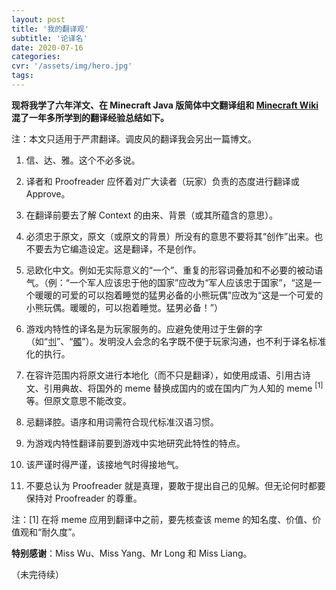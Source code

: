 ```yaml
---
layout: post
title: '我的翻译观'
subtitle: '论译名'
date: 2020-07-16
categories: 
cvr: '/assets/img/hero.jpg'
tags: 
---
```

<b>现将我学了六年洋文、在 Minecraft Java 版简体中文翻译组和 <a href ='https://minecraft-zh.gamepedia.com'>Minecraft Wiki</a> 混了一年多所学到的翻译经验总结如下。</b>

注：本文只适用于严肃翻译。调皮风的翻译我会另出一篇博文。

1. 信、达、雅。这个不必多说。

2. 译者和 Proofreader 应怀着对广大读者（玩家）负责的态度进行翻译或 Approve。

3. 在翻译前要去了解 Context 的由来、背景（或其所蕴含的意思）。

4. 必须忠于原文，原文（或原文的背景）所没有的意思不要将其“创作”出来。也不要去为它编造设定。这是翻译，不是创作。

5. 忌欧化中文。例如无实际意义的“一个”、重复的形容词叠加和不必要的被动语气。（例：“一个军人应该忠于他的国家”应改为“军人应该忠于国家”，“这是一个暖暖的可爱的可以抱着睡觉的猛男必备的小熊玩偶”应改为“这是一个可爱的小熊玩偶。暖暖的，可以抱着睡觉。猛男必备！”）

6. 游戏内特性的译名是为玩家服务的。应避免使用过于生僻的字（如“<a href ='https://minecraft-zh.gamepedia.com/%E7%81%BE%E5%8E%84%E6%9D%91%E6%B0%91'>刌</a>”、“<a href ='https://minecraft-zh.gamepedia.com/%E6%B5%81%E6%B5%AA%E8%80%85'>髑</a>”）。发明没人会念的名字既不便于玩家沟通，也不利于译名标准化的执行。

7. 在容许范围内将原文进行本地化（而不只是翻译），如使用成语、引用古诗文、引用典故、将国外的 meme 替换成国内的或在国内广为人知的 meme <sup>[1]</sup> 等。但原文意思不能改变。

8. 忌翻译腔。语序和用词需符合现代标准汉语习惯。

9. 为游戏内特性翻译前要到游戏中实地研究此特性的特点。

10. 该严谨时得严谨，该接地气时得接地气。

11. 不要总认为 Proofreader 就是真理，要敢于提出自己的见解。但无论何时都要保持对 Proofreader 的尊重。

注：[1] 在将 meme 应用到翻译中之前，要先核查该 meme 的知名度、价值、价值观和“耐久度”。

<b>特别感谢</b>：Miss Wu、Miss Yang、Mr Long 和 Miss Liang。

（未完待续）
